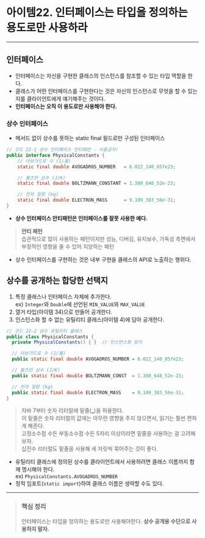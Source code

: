 # 아이템22. 인터페이스는 타입을 정의하는 용도로만 사용하라 
--- 

## 인터페이스
- 인터페이스는 자신을 구현한 클래스의 인스턴스를 참조할 수 있는 타입 역할을 한다.
- 클래스가 어떤 인터페이스를 구현한다는 것은 자신의 인스턴스로 무엇을 할 수 있는지를 클라이언트에게 얘기해주는 것이다.
- **인터페이스는 오직 이 용도로만 사용해야 한다.**

### 상수 인터페이스
- 메서드 없이 상수를 뜻하는 static final 필드로만 구성된 인터페이스
``` java
// 코드 22-1 상수 인터페이스 안티패턴 - 사용금지! 
public interface PhysicalConstants {
    // 아보가드로 수 (1/몰)
    static final double AVOGADROS_NUMBER   = 6.022_140_857e23;

    // 볼츠만 상수 (J/K)
    static final double BOLTZMANN_CONSTANT = 1.380_648_52e-23;

    // 전자 질량 (kg)
    static final double ELECTRON_MASS      = 9.109_383_56e-31;
}
```
- **상수 인터페이스 안티패턴은 인터페이스를 잘못 사용한 예다.**
> **안티 패턴**  
> 습관적으로 많이 사용하는 패턴이지만 성능, 디버깅, 유지보수, 가독성 측면에서 부정적인 영향을 줄 수 있어 지양하는 패턴
- 상수 인터페이스를 구현하는 것은 내부 구현을 클래스의 API로 노출하는 행위다.

## 상수를 공개하는 합당한 선택지
1. 특정 클래스나 인터페이스 자체에 추가한다.  
   ex) `Integer`와 `Double`에 선언된 `MIN_VALUE`와 `MAX_VALUE`
2. 열거 타입(아이템 34)으로 만들어 공개한다.
3. 인스턴스화 할 수 없는 유틸리티 클래스(아이템 4)에 담아 공개한다.
``` java
// 코드 22-2 상수 유틸리티 클래스
public class PhysicalConstants {
  private PhysicalConstants() { }  // 인스턴스화 방지

  // 아보가드로 수 (1/몰)
  public static final double AVOGADROS_NUMBER = 6.022_140_857e23;

  // 볼츠만 상수 (J/K)
  public static final double BOLTZMANN_CONST  = 1.380_648_52e-23;

  // 전자 질량 (kg)
  public static final double ELECTRON_MASS    = 9.109_383_56e-31;
}
``` 
> 자바 7부터 숫자 리터럴에 밑줄(<u>_</u>)을 허용한다.  
> 이 밑줄은 숫자 리터럴의 값에는 아무런 영향을 주지 않으면서, 읽기는 훨씬 편하게 해준다.  
> 고정소수점 수든 부동소수점 수든 5자리 이상이라면 밑줄을 사용하는 걸 고려해보자.  
> 십진수 리터럴도 밑줄을 사용해 세 자릿씩 묶어주는 것이 좋다.


- 유틸리티 클래스에 정의된 상수를 클라이언트에서 사용하려면 클래스 이름까지 함께 명시해야 한다.  
  ex) `PhysicalConstants.AVOGADROS_NUMBER`  
- 정적 임포트(`static import`)하여 클래스 이름은 생략할 수도 있다.




---
> ### 핵심 정리
> 인터페이스는 타입을 정의하는 용도로만 사용해야한다. 
> **상수 공개용 수단으로 사용하지 말자.**
